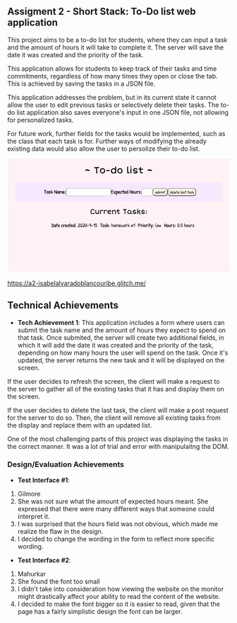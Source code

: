 
## Assigment 2 - Short Stack: To-Do list web application

This project aims to be a to-do list for students, where they can input a task and the amount of hours it will take to complete it. The server will save the date it was created and the priority of the task. 

This application allows for students to keep track of their tasks and time commitments, regardless of how many times they open or close the tab. This is achieved by saving the tasks in a JSON file. 

This application addresses the problem, but in its current state it cannot allow the user to edit previous tasks or selectively delete their tasks. The to-do list application also saves everyone's input in one JSON file, not allowing for personalized tasks. 

For future work, further fields for the tasks would be implemented, such as the class that each task is for. Further ways of modifying the already existing data would also allow the user to persolize their to-do list.

![recording](/to-do.gif)

https://a2-isabelalvaradoblancouribe.glitch.me/

## Technical Achievements
- **Tech Achievement 1**: 
This application includes a form where users can submit the task name and the amount of hours they expect to spend on that task. Once submited, the server will create two additional fields, in which it will add the date it was created and the priority of the task, depending on how many hours the user will spend on the task. Once it's updated, the server returns the new task and it will be displayed on the screen. 

If the user decides to refresh the screen, the client will make a request to the server to gather all of the existing tasks that it has and display them on the screen.

If the user decides to delete the last task, the client will make a post request for the server to do so. Then, the client will remove all existing tasks from the display and replace them with an updated list. 

One of the most challenging parts of this project was displaying the tasks in the correct manner. It was a lot of trial and error with manipulaitng the DOM.

### Design/Evaluation Achievements
- **Test Interface #1**: 
1. Gilmore 
2. She was not sure what the amount of expected hours meant. She expressed that there were many different ways that someone could interpret it. 
3. I was surprised that the hours field was not obvious, which made me realize the flaw in the design. 
4. I decided to change the wording in the form to reflect more specific wording.

- **Test Interface #2**: 
1. Mahurkar 
2. She found the font too small
3. I didn't take into consideration how viewing the website on the monitor might drastically affect your ability to read the content of the website. 
4. I decided to make the font bigger so it is easier to read, given that the page has a fairly simplistic design the font can be larger. 
